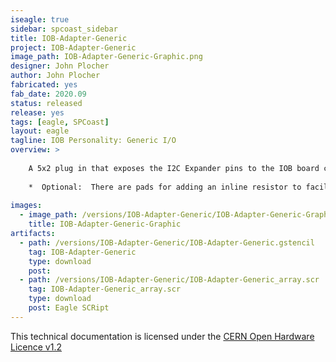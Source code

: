 ```yaml
---
iseagle: true
sidebar: spcoast_sidebar
title: IOB-Adapter-Generic
project: IOB-Adapter-Generic
image_path: IOB-Adapter-Generic-Graphic.png
designer: John Plocher
author: John Plocher
fabricated: yes
fab_date: 2020.09
status: released
release: yes
tags: [eagle, SPCoast]
layout: eagle
tagline: IOB Personality: Generic I/O
overview: >
    
    A 5x2 plug in that exposes the I2C Expander pins to the IOB board connector
    
    *  Optional:  There are pads for adding an inline resistor to facilitate driving LEDs directly freom the expander.  Their use requires traces (marked on board) to be cut.
    
images:
  - image_path: /versions/IOB-Adapter-Generic/IOB-Adapter-Generic-Graphic.png
    title: IOB-Adapter-Generic-Graphic
artifacts:
  - path: /versions/IOB-Adapter-Generic/IOB-Adapter-Generic.gstencil
    tag: IOB-Adapter-Generic
    type: download
    post: 
  - path: /versions/IOB-Adapter-Generic/IOB-Adapter-Generic_array.scr
    tag: IOB-Adapter-Generic_array.scr
    type: download
    post: Eagle SCRipt
---
```



This technical documentation is licensed under the [CERN Open Hardware Licence v1.2](http://www.ohwr.org/attachments/2388/cern_ohl_v_1_2.txt)
